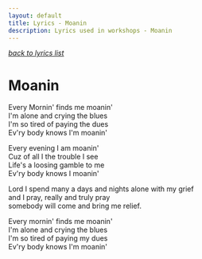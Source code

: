 ```yaml
---
layout: default
title: Lyrics - Moanin
description: Lyrics used in workshops - Moanin
---
```


[*back to lyrics list*](/lyrics)

# Moanin
Every Mornin' finds me moanin'  
I'm alone and crying the blues  
I'm so tired of paying the dues  
Ev'ry body knows I'm moanin'  

Every evening I am moanin'  
Cuz of all I the trouble I see  
Life's a loosing gamble to me  
Ev'ry body knows I moanin'  

Lord I spend many a days and nights alone with my grief  
and I pray, really and truly pray  
somebody will come and bring me relief.  

Every mornin' finds me moanin'  
I'm alone and crying the blues  
I'm so tired of paying my dues  
Ev'ry body knows I'm moanin'  